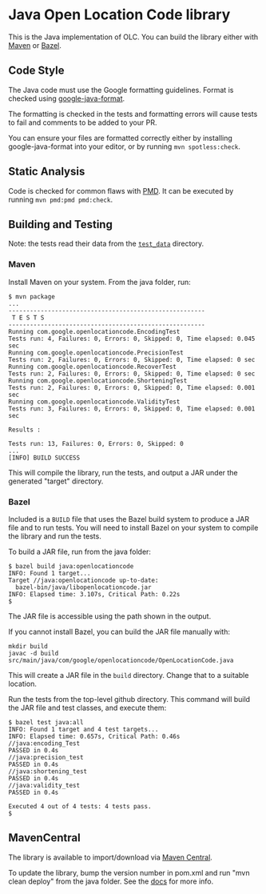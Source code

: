 # Java Open Location Code library

This is the Java implementation of OLC. You can build the library either with [Maven](https://maven.apache.org/) or [Bazel](https://bazel.build/).

## Code Style

The Java code must use the Google formatting guidelines. Format is checked using
[google-java-format](https://github.com/google/google-java-format).

The formatting is checked in the tests and formatting errors will cause tests
to fail and comments to be added to your PR.

You can ensure your files are formatted correctly either by installing
google-java-format into your editor, or by running `mvn spotless:check`.

## Static Analysis

Code is checked for common flaws with [PMD](https://pmd.github.io). It can be
executed by running `mvn pmd:pmd pmd:check`.

## Building and Testing

Note: the tests read their data from the [`test_data`](https://github.com/google/open-location-code/blob/main/test_data) directory.

### Maven

Install Maven on your system. From the java folder, run:

```
$ mvn package
...
-------------------------------------------------------
 T E S T S
-------------------------------------------------------
Running com.google.openlocationcode.EncodingTest
Tests run: 4, Failures: 0, Errors: 0, Skipped: 0, Time elapsed: 0.045 sec
Running com.google.openlocationcode.PrecisionTest
Tests run: 2, Failures: 0, Errors: 0, Skipped: 0, Time elapsed: 0 sec
Running com.google.openlocationcode.RecoverTest
Tests run: 2, Failures: 0, Errors: 0, Skipped: 0, Time elapsed: 0 sec
Running com.google.openlocationcode.ShorteningTest
Tests run: 2, Failures: 0, Errors: 0, Skipped: 0, Time elapsed: 0.001 sec
Running com.google.openlocationcode.ValidityTest
Tests run: 3, Failures: 0, Errors: 0, Skipped: 0, Time elapsed: 0.001 sec

Results :

Tests run: 13, Failures: 0, Errors: 0, Skipped: 0
...
[INFO] BUILD SUCCESS

```
This will compile the library, run the tests, and output a JAR under the generated "target" directory.

### Bazel

Included is a `BUILD` file that uses the Bazel build system to produce a JAR file and to run tests. You will need to install Bazel on your system to compile the library and run the tests.

To build a JAR file, run from the java folder:

```
$ bazel build java:openlocationcode
INFO: Found 1 target...
Target //java:openlocationcode up-to-date:
  bazel-bin/java/libopenlocationcode.jar
INFO: Elapsed time: 3.107s, Critical Path: 0.22s
$
```

The JAR file is accessible using the path shown in the output.

If you cannot install Bazel, you can build the JAR file manually with:

```
mkdir build
javac -d build src/main/java/com/google/openlocationcode/OpenLocationCode.java
```

This will create a JAR file in the `build` directory. Change that to a suitable location.

Run the tests from the top-level github directory. This command will build the JAR file and test classes, and execute them:

```
$ bazel test java:all
INFO: Found 1 target and 4 test targets...
INFO: Elapsed time: 0.657s, Critical Path: 0.46s
//java:encoding_Test                                                     PASSED in 0.4s
//java:precision_test                                                    PASSED in 0.4s
//java:shortening_test                                                   PASSED in 0.4s
//java:validity_test                                                     PASSED in 0.4s

Executed 4 out of 4 tests: 4 tests pass.
$
```

## MavenCentral

The library is available to import/download via [Maven Central](https://search.maven.org/search?q=g:com.google.openlocationcode).

To update the library, bump the version number in pom.xml and run "mvn clean deploy" from the java folder. See the [docs](https://central.sonatype.org/pages/apache-maven.html) for more info.
